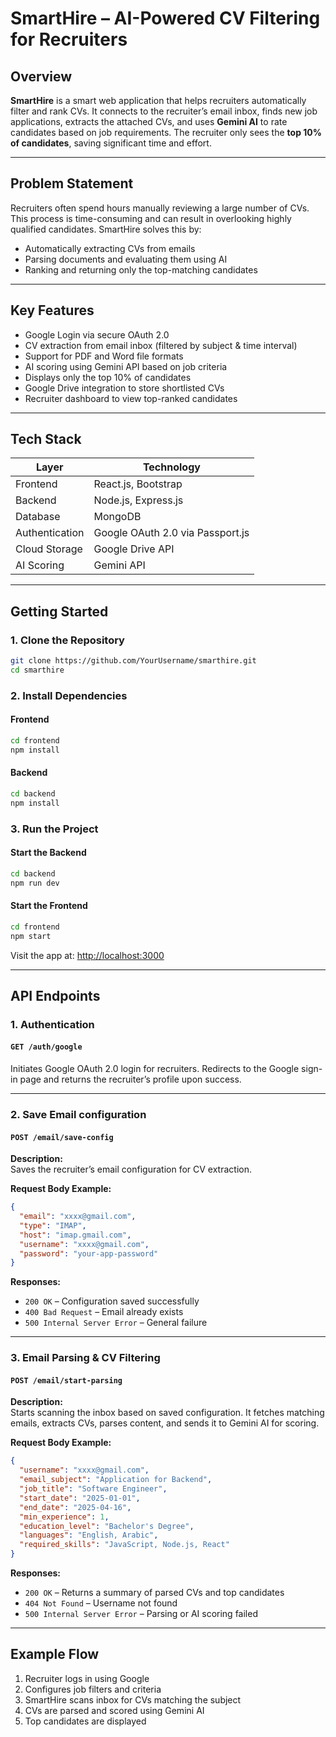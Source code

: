 # SmartHire – AI-Powered CV Filtering for Recruiters

## Overview

**SmartHire** is a smart web application that helps recruiters automatically filter and rank CVs. It connects to the recruiter’s email inbox, finds new job applications, extracts the attached CVs, and uses **Gemini AI** to rate candidates based on job requirements. The recruiter only sees the **top 10% of candidates**, saving significant time and effort.

---

## Problem Statement

Recruiters often spend hours manually reviewing a large number of CVs. This process is time-consuming and can result in overlooking highly qualified candidates. SmartHire solves this by:

- Automatically extracting CVs from emails  
- Parsing documents and evaluating them using AI  
- Ranking and returning only the top-matching candidates  

---

## Key Features

- Google Login via secure OAuth 2.0  
- CV extraction from email inbox (filtered by subject & time interval)  
- Support for PDF and Word file formats  
- AI scoring using Gemini API based on job criteria  
- Displays only the top 10% of candidates  
- Google Drive integration to store shortlisted CVs  
- Recruiter dashboard to view top-ranked candidates  

---

## Tech Stack

| Layer            | Technology                           |
|------------------|--------------------------------------|
| Frontend         | React.js, Bootstrap                  |
| Backend          | Node.js, Express.js                  |
| Database         | MongoDB                              |
| Authentication   | Google OAuth 2.0 via Passport.js     |
| Cloud Storage    | Google Drive API                     |
| AI Scoring       | Gemini API                           |

---

## Getting Started

### 1. Clone the Repository

```bash
git clone https://github.com/YourUsername/smarthire.git
cd smarthire
```

### 2. Install Dependencies

#### Frontend

```bash
cd frontend
npm install
```

#### Backend

```bash
cd backend
npm install
```

### 3. Run the Project

#### Start the Backend

```bash
cd backend
npm run dev
```

#### Start the Frontend

```bash
cd frontend
npm start
```

Visit the app at: [http://localhost:3000](http://localhost:3000)

---

## API Endpoints

### 1. Authentication

#### `GET /auth/google`

Initiates Google OAuth 2.0 login for recruiters. Redirects to the Google sign-in page and returns the recruiter’s profile upon success.

---

### 2. Save Email configuration

#### `POST /email/save-config`

**Description:**  
Saves the recruiter’s email configuration for CV extraction.

**Request Body Example:**

```json
{
  "email": "xxxx@gmail.com",
  "type": "IMAP",
  "host": "imap.gmail.com",
  "username": "xxxx@gmail.com",
  "password": "your-app-password"
}
```

**Responses:**
- `200 OK` – Configuration saved successfully  
- `400 Bad Request` – Email already exists  
- `500 Internal Server Error` – General failure  

---
### 3. Email Parsing & CV Filtering

#### `POST /email/start-parsing`

**Description:**  
Starts scanning the inbox based on saved configuration. It fetches matching emails, extracts CVs, parses content, and sends it to Gemini AI for scoring.

**Request Body Example:**

```json
{
  "username": "xxxx@gmail.com",
  "email_subject": "Application for Backend",
  "job_title": "Software Engineer",
  "start_date": "2025-01-01",
  "end_date": "2025-04-16",
  "min_experience": 1,
  "education_level": "Bachelor's Degree",
  "languages": "English, Arabic",
  "required_skills": "JavaScript, Node.js, React"
}
```

**Responses:**
- `200 OK` – Returns a summary of parsed CVs and top candidates  
- `404 Not Found` – Username not found  
- `500 Internal Server Error` – Parsing or AI scoring failed  

---

## Example Flow

1. Recruiter logs in using Google  
2. Configures job filters and criteria  
3. SmartHire scans inbox for CVs matching the subject
4. CVs are parsed and scored using Gemini AI  
5. Top candidates are displayed

